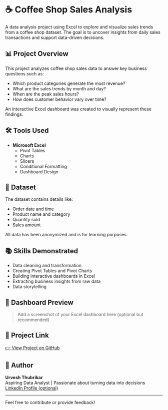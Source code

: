 # ☕ Coffee Shop Sales Analysis

A data analysis project using Excel to explore and visualize sales trends from a coffee shop dataset. The goal is to uncover insights from daily sales transactions and support data-driven decisions.

## 📊 Project Overview

This project analyzes coffee shop sales data to answer key business questions such as:

- Which product categories generate the most revenue?
- What are the sales trends by month and day?
- When are the peak sales hours?
- How does customer behavior vary over time?

An interactive Excel dashboard was created to visually represent these findings.

## 🛠️ Tools Used

- **Microsoft Excel**
  - Pivot Tables
  - Charts
  - Slicers
  - Conditional Formatting
  - Dashboard Design

## 📂 Dataset

The dataset contains details like:
- Order date and time  
- Product name and category  
- Quantity sold  
- Sales amount  

All data has been anonymized and is for learning purposes.

## 📚 Skills Demonstrated

- Data cleaning and transformation  
- Creating Pivot Tables and Pivot Charts  
- Building interactive dashboards in Excel  
- Extracting business insights from raw data  
- Data storytelling

## 📸 Dashboard Preview

> Add a screenshot of your Excel dashboard here (optional but recommended)

## 🔗 Project Link

[👉 View Project on GitHub](https://github.com/UrveshT2819/Coffee-Shop-Sales-Analysis.git)

## 📌 Author

**Urvesh Thubrikar**  
Aspiring Data Analyst | Passionate about turning data into decisions  
[LinkedIn Profile (optional)](https://www.linkedin.com/in/urvesh-thubrikar/)

---

Feel free to contribute or provide feedback!
